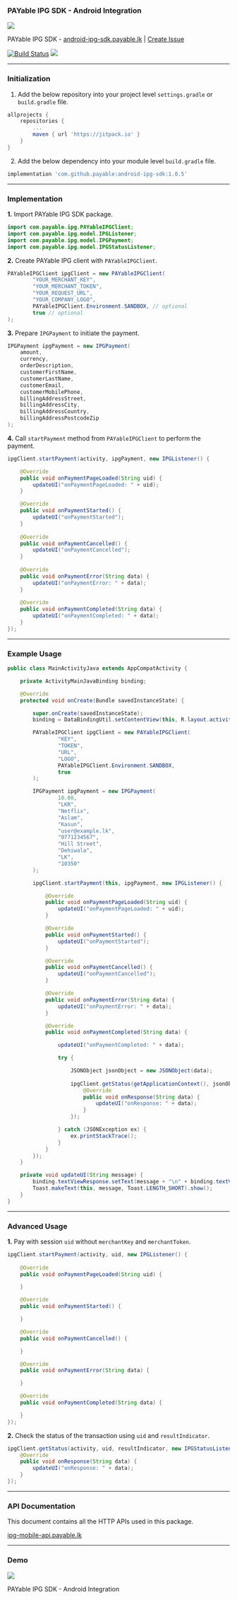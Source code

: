 ### PAYable IPG SDK - Android Integration

![](https://i.imgur.com/ERpCDa7.png)

PAYable IPG SDK - [android-ipg-sdk.payable.lk](https://android-ipg-sdk.payable.lk) | [Create Issue](https://github.com/payable/android-ipg-sdk/issues/new)

[![Build Status](https://travis-ci.com/payable/android-ipg-sdk.svg?branch=master)](https://travis-ci.com/payable/android-ipg-sdk)
[![](https://jitpack.io/v/payable/android-ipg-sdk.svg)](https://jitpack.io/#payable/android-ipg-sdk)

<hr>

### Initialization

1. Add the below repository into your project level `settings.gradle` or `build.gradle` file.

```gradle
allprojects {
    repositories {
        ...
        maven { url 'https://jitpack.io' }
    }
}
```

2. Add the below dependency into your module level `build.gradle` file.

```gradle
implementation 'com.github.payable:android-ipg-sdk:1.0.5'
```

<hr>

### Implementation

<b>1.</b> Import PAYable IPG SDK package.

```java
import com.payable.ipg.PAYableIPGClient;
import com.payable.ipg.model.IPGListener;
import com.payable.ipg.model.IPGPayment;
import com.payable.ipg.model.IPGStatusListener;
```

<b>2.</b> Create PAYable IPG client with `PAYableIPGClient`.

```java 
PAYableIPGClient ipgClient = new PAYableIPGClient(
        "YOUR_MERCHANT_KEY",
        "YOUR_MERCHANT_TOKEN",
        "YOUR_REQUEST_URL",
        "YOUR_COMPANY_LOGO",
        PAYableIPGClient.Environment.SANDBOX, // optional
        true // optional
);
```

<b>3.</b> Prepare `IPGPayment` to initiate the payment.

```java
IPGPayment ipgPayment = new IPGPayment(
    amount,
    currency,
    orderDescription,
    customerFirstName,
    customerLastName,
    customerEmail,
    customerMobilePhone,
    billingAddressStreet,
    billingAddressCity,
    billingAddressCountry,
    billingAddressPostcodeZip
);
```

<b>4.</b> Call `startPayment` method from `PAYableIPGClient` to perform the payment.

```java
ipgClient.startPayment(activity, ipgPayment, new IPGListener() {

    @Override
    public void onPaymentPageLoaded(String uid) {
        updateUI("onPaymentPageLoaded: " + uid);
    }

    @Override
    public void onPaymentStarted() {
        updateUI("onPaymentStarted");
    }
    
    @Override
    public void onPaymentCancelled() {
        updateUI("onPaymentCancelled");
    }
    
    @Override
    public void onPaymentError(String data) {
        updateUI("onPaymentError: " + data);
    }
    
    @Override
    public void onPaymentCompleted(String data) {
        updateUI("onPaymentCompleted: " + data);
    }
});
```

<hr/>

### Example Usage

```java
public class MainActivityJava extends AppCompatActivity {

    private ActivityMainJavaBinding binding;

    @Override
    protected void onCreate(Bundle savedInstanceState) {

        super.onCreate(savedInstanceState);
        binding = DataBindingUtil.setContentView(this, R.layout.activity_main_java);

        PAYableIPGClient ipgClient = new PAYableIPGClient(
                "KEY",
                "TOKEN",
                "URL",
                "LOGO",
                PAYableIPGClient.Environment.SANDBOX,
                true
        );

        IPGPayment ipgPayment = new IPGPayment(
                10.00,
                "LKR",
                "Netflix",
                "Aslam",
                "Kasun",
                "user@example.lk",
                "0771234567",
                "Hill Street",
                "Dehiwala",
                "LK",
                "10350"
        );

        ipgClient.startPayment(this, ipgPayment, new IPGListener() {

            @Override
            public void onPaymentPageLoaded(String uid) {
                updateUI("onPaymentPageLoaded: " + uid);
            }

            @Override
            public void onPaymentStarted() {
                updateUI("onPaymentStarted");
            }

            @Override
            public void onPaymentCancelled() {
                updateUI("onPaymentCancelled");
            }

            @Override
            public void onPaymentError(String data) {
                updateUI("onPaymentError: " + data);
            }

            @Override
            public void onPaymentCompleted(String data) {

                updateUI("onPaymentCompleted: " + data);

                try {

                    JSONObject jsonObject = new JSONObject(data);
                    
                    ipgClient.getStatus(getApplicationContext(), jsonObject.getString("uid"), jsonObject.getString("resultIndicator"), new IPGStatusListener() {
                        @Override
                        public void onResponse(String data) {
                            updateUI("onResponse: " + data);
                        }
                    });

                } catch (JSONException ex) {
                    ex.printStackTrace();
                }
            }
        });
    }

    private void updateUI(String message) {
        binding.textViewResponse.setText(message + "\n" + binding.textViewResponse.getText().toString());
        Toast.makeText(this, message, Toast.LENGTH_SHORT).show();
    }
}
```

<hr/>

### Advanced Usage

<b>1.</b> Pay with session `uid` without `merchantKey` and `merchantToken`.

```java
ipgClient.startPayment(activity, uid, new IPGListener() {
    
    @Override
    public void onPaymentPageLoaded(String uid) {

    }

    @Override
    public void onPaymentStarted() {

    }

    @Override
    public void onPaymentCancelled() {

    }

    @Override
    public void onPaymentError(String data) {

    }

    @Override
    public void onPaymentCompleted(String data) {

    }
});
```

<b>2.</b> Check the status of the transaction using `uid` and `resultIndicator`.

```java
ipgClient.getStatus(activity, uid, resultIndicator, new IPGStatusListener() {
    @Override
    public void onResponse(String data) {
        updateUI("onResponse: " + data);
    }
});
```

<hr/>

### API Documentation

This document contains all the HTTP APIs used in this package.

[ipg-mobile-api.payable.lk](https://ipg-mobile-api.payable.lk)

<hr/>

### Demo

![](https://raw.githubusercontent.com/payable/android-ipg-sdk/master/screen.gif)

PAYable IPG SDK - Android Integration